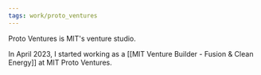```yaml
---
tags: work/proto_ventures
---
```

Proto Ventures is MIT's venture studio.

In April 2023, I started working as a [[MIT Venture Builder - Fusion & Clean Energy]] at MIT Proto Ventures.